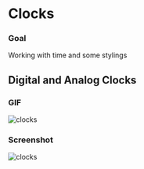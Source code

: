 # Clocks

### Goal
Working with time and some stylings

## Digital and Analog Clocks
### GIF
![clocks](https://user-images.githubusercontent.com/21283020/215102473-45678e30-a917-4682-bace-dc5afd1606f7.gif)

### Screenshot
![clocks](https://user-images.githubusercontent.com/21283020/215103232-3693e9c1-162f-401a-937e-d97d44ca383d.jpg)
